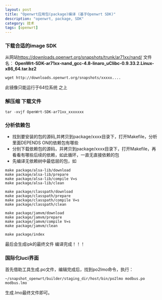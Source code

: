 ```yaml
---
layout: post
title: "Openwrt应用包(package)编译 (基于Openwrt SDK)"
description: "openwrt, package, SDK"
category: 技术
tags: [openwrt]
---
```


### 下载合适的image SDK

从网站<https://downloads.openwrt.org/snapshots/trunk/ar71xx/nand/>
文件名： **OpenWrt-SDK-ar71xx-nand_gcc-4.8-linaro_uClibc-0.9.33.2.Linux-x86_64.tar.bz2**

	wget http://downloads.openwrt.org/snapshots/xxxxx....

<div class="alert alert-warning">
此镜像只能运行于64位系统 之上
</div>


### 解压缩 下载文件

	tar -xvjf OpenWrt-SDK-ar71xx_xxxxxxx

	
### 分析依赖包

+ 找到要安装的包的源码,并拷贝到package/xxxx目录下，打开Makefile，分析里面DEPENDS ON的依赖包有哪些
+ 分别下载依赖包的源码，并拷贝到package/xxxx目录下，打开Makefile，再看看有哪些后续的依赖，如此循环，一直无直接依赖的包
+ 先编译无依赖树中最低层的包，如

```
make package/alsa-lib/download
make package/alsa-lib/prepare
make package/alsa-lib/compile V=s
make package/alsa-lib/clean

make package/classpath/download
make package/classpath/prepare
make package/classpath/compile V=s
make package/classpath/clean

make package/jamvm/download
make package/jamvm/prepare
make package/jamvm/compile V=s
make package/jamvm/clean

make package/index
```

最后会生成ipk的最终文件
编译完成！！！

### 国际化luci界面

首先借助工具生成.po文件，编辑完成后，找到po2lmo命令，执行：

```
~/snapshot_openwrt/builder/staging_dir/host/bin/po2lmo modbus.po modbus.lmo
```

生成.lmo最终文件即可。




